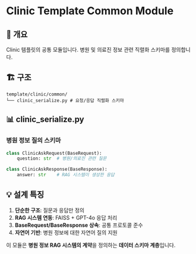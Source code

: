 # Clinic Template Common Module

## 📌 개요
Clinic 템플릿의 공통 모듈입니다. 병원 및 의료진 정보 관련 직렬화 스키마를 정의합니다.

## 🏗️ 구조
```
template/clinic/common/
└── clinic_serialize.py # 요청/응답 직렬화 스키마
```

## 📊 clinic_serialize.py

### 병원 정보 질의 스키마
```python
class ClinicAskRequest(BaseRequest):
    question: str  # 병원/의료진 관련 질문

class ClinicAskResponse(BaseResponse):
    answer: str    # RAG 시스템이 생성한 응답
```

## 💡 설계 특징

1. **단순한 구조**: 질문과 응답만 정의
2. **RAG 시스템 연동**: FAISS + GPT-4o 응답 처리
3. **BaseRequest/BaseResponse 상속**: 공통 프로토콜 준수
4. **자연어 기반**: 병원 정보에 대한 자연어 질의 지원

이 모듈은 **병원 정보 RAG 시스템의 계약**을 정의하는 **데이터 스키마 계층**입니다.
